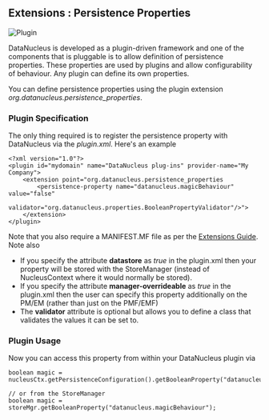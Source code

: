 <head><title>Extensions : Connection Pooling</title></head>

## Extensions : Persistence Properties
![Plugin](../../images/nucleus_plugin.gif)

DataNucleus is developed as a plugin-driven framework and one of the components that is 
pluggable is to allow definition of persistence properties. These properties are used by plugins
and allow configurability of behaviour. Any plugin can define its own properties.

You can define persistence properties using the plugin extension _org.datanucleus.persistence_properties_.

### Plugin Specification

The only thing required is to register the persistence property with DataNucleus via the _plugin.xml_. Here's an example

	<?xml version="1.0"?>
	<plugin id="mydomain" name="DataNucleus plug-ins" provider-name="My Company">
    	<extension point="org.datanucleus.persistence_properties
        	<persistence-property name="datanucleus.magicBehaviour" value="false"
            	validator="org.datanucleus.properties.BooleanPropertyValidator"/>">
    	</extension>
	</plugin>

Note that you also require a MANIFEST.MF file as per the [Extensions Guide](index.html).
Note also

* If you specify the attribute __datastore__ as _true_ in the plugin.xml then your property will be stored with the StoreManager (instead of 
NucleusContext where it would normally be stored).
* If you specify the attribute __manager-overrideable__ as _true_ in the plugin.xml then the user can specify this property 
additionally on the PM/EM (rather than just on the PMF/EMF)
* The __validator__ attribute is optional but allows you to define a class that validates the values it can be set to.

### Plugin Usage

Now you can access this property from within your DataNucleus plugin via

	boolean magic = nucleusCtx.getPersistenceConfiguration().getBooleanProperty("datanucleus.magicBehaviour");

	// or from the StoreManager
	boolean magic = storeMgr.getBooleanProperty("datanucleus.magicBehaviour");


